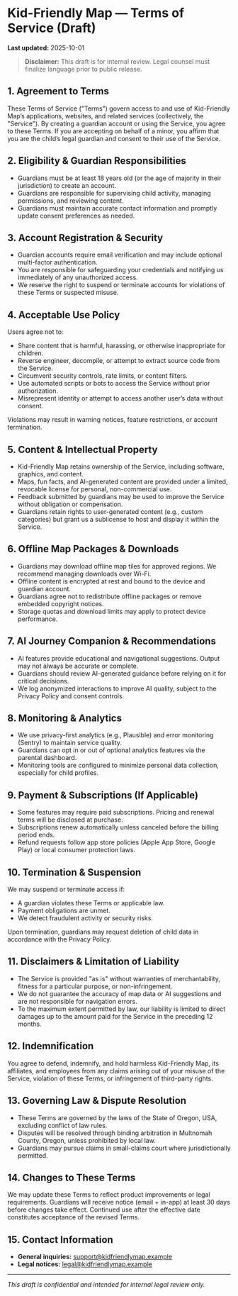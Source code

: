 # Kid-Friendly Map — Terms of Service (Draft)

**Last updated:** 2025-10-01

> **Disclaimer:** This draft is for internal review. Legal counsel must finalize language prior to public release.

## 1. Agreement to Terms

These Terms of Service ("Terms") govern access to and use of Kid-Friendly Map’s applications, websites, and related services (collectively, the "Service"). By creating a guardian account or using the Service, you agree to these Terms. If you are accepting on behalf of a minor, you affirm that you are the child’s legal guardian and consent to their use of the Service.

## 2. Eligibility & Guardian Responsibilities

- Guardians must be at least 18 years old (or the age of majority in their jurisdiction) to create an account.
- Guardians are responsible for supervising child activity, managing permissions, and reviewing content.
- Guardians must maintain accurate contact information and promptly update consent preferences as needed.

## 3. Account Registration & Security

- Guardian accounts require email verification and may include optional multi-factor authentication.
- You are responsible for safeguarding your credentials and notifying us immediately of any unauthorized access.
- We reserve the right to suspend or terminate accounts for violations of these Terms or suspected misuse.

## 4. Acceptable Use Policy

Users agree not to:

- Share content that is harmful, harassing, or otherwise inappropriate for children.
- Reverse engineer, decompile, or attempt to extract source code from the Service.
- Circumvent security controls, rate limits, or content filters.
- Use automated scripts or bots to access the Service without prior authorization.
- Misrepresent identity or attempt to access another user’s data without consent.

Violations may result in warning notices, feature restrictions, or account termination.

## 5. Content & Intellectual Property

- Kid-Friendly Map retains ownership of the Service, including software, graphics, and content.
- Maps, fun facts, and AI-generated content are provided under a limited, revocable license for personal, non-commercial use.
- Feedback submitted by guardians may be used to improve the Service without obligation or compensation.
- Guardians retain rights to user-generated content (e.g., custom categories) but grant us a sublicense to host and display it within the Service.

## 6. Offline Map Packages & Downloads

- Guardians may download offline map tiles for approved regions. We recommend managing downloads over Wi-Fi.
- Offline content is encrypted at rest and bound to the device and guardian account.
- Guardians agree not to redistribute offline packages or remove embedded copyright notices.
- Storage quotas and download limits may apply to protect device performance.

## 7. AI Journey Companion & Recommendations

- AI features provide educational and navigational suggestions. Output may not always be accurate or complete.
- Guardians should review AI-generated guidance before relying on it for critical decisions.
- We log anonymized interactions to improve AI quality, subject to the Privacy Policy and consent controls.

## 8. Monitoring & Analytics

- We use privacy-first analytics (e.g., Plausible) and error monitoring (Sentry) to maintain service quality.
- Guardians can opt in or out of optional analytics features via the parental dashboard.
- Monitoring tools are configured to minimize personal data collection, especially for child profiles.

## 9. Payment & Subscriptions (If Applicable)

- Some features may require paid subscriptions. Pricing and renewal terms will be disclosed at purchase.
- Subscriptions renew automatically unless canceled before the billing period ends.
- Refund requests follow app store policies (Apple App Store, Google Play) or local consumer protection laws.

## 10. Termination & Suspension

We may suspend or terminate access if:

- A guardian violates these Terms or applicable law.
- Payment obligations are unmet.
- We detect fraudulent activity or security risks.

Upon termination, guardians may request deletion of child data in accordance with the Privacy Policy.

## 11. Disclaimers & Limitation of Liability

- The Service is provided "as is" without warranties of merchantability, fitness for a particular purpose, or non-infringement.
- We do not guarantee the accuracy of map data or AI suggestions and are not responsible for navigation errors.
- To the maximum extent permitted by law, our liability is limited to direct damages up to the amount paid for the Service in the preceding 12 months.

## 12. Indemnification

You agree to defend, indemnify, and hold harmless Kid-Friendly Map, its affiliates, and employees from any claims arising out of your misuse of the Service, violation of these Terms, or infringement of third-party rights.

## 13. Governing Law & Dispute Resolution

- These Terms are governed by the laws of the State of Oregon, USA, excluding conflict of law rules.
- Disputes will be resolved through binding arbitration in Multnomah County, Oregon, unless prohibited by local law.
- Guardians may pursue claims in small-claims court where jurisdictionally permitted.

## 14. Changes to These Terms

We may update these Terms to reflect product improvements or legal requirements. Guardians will receive notice (email + in-app) at least 30 days before changes take effect. Continued use after the effective date constitutes acceptance of the revised Terms.

## 15. Contact Information

- **General inquiries:** [support@kidfriendlymap.example](mailto:support@kidfriendlymap.example)
- **Legal notices:** [legal@kidfriendlymap.example](mailto:legal@kidfriendlymap.example)

---

_This draft is confidential and intended for internal legal review only._
